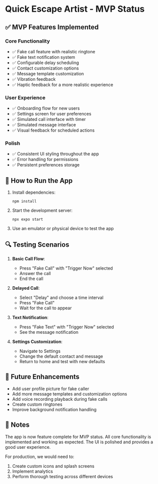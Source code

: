 # Quick Escape Artist - MVP Status

## ✅ MVP Features Implemented

### Core Functionality
- ✅ Fake call feature with realistic ringtone
- ✅ Fake text notification system
- ✅ Configurable delay scheduling
- ✅ Contact customization options
- ✅ Message template customization
- ✅ Vibration feedback
- ✅ Haptic feedback for a more realistic experience

### User Experience
- ✅ Onboarding flow for new users
- ✅ Settings screen for user preferences
- ✅ Simulated call interface with timer
- ✅ Simulated message interface
- ✅ Visual feedback for scheduled actions

### Polish
- ✅ Consistent UI styling throughout the app
- ✅ Error handling for permissions
- ✅ Persistent preferences storage

## 🚀 How to Run the App

1. Install dependencies:
   ```
   npm install
   ```

2. Start the development server:
   ```
   npx expo start
   ```

3. Use an emulator or physical device to test the app

## 🔍 Testing Scenarios

1. **Basic Call Flow**: 
   - Press "Fake Call" with "Trigger Now" selected
   - Answer the call
   - End the call

2. **Delayed Call**:
   - Select "Delay" and choose a time interval
   - Press "Fake Call"
   - Wait for the call to appear

3. **Text Notification**:
   - Press "Fake Text" with "Trigger Now" selected
   - See the message notification

4. **Settings Customization**:
   - Navigate to Settings
   - Change the default contact and message
   - Return to home and test with new defaults

## 🚧 Future Enhancements

- Add user profile picture for fake caller
- Add more message templates and customization options
- Add voice recording playback during fake calls
- Create custom ringtones
- Improve background notification handling

## 📝 Notes

The app is now feature complete for MVP status. All core functionality is implemented and working as expected. The UI is polished and provides a good user experience.

For production, we would need to:
1. Create custom icons and splash screens
2. Implement analytics
3. Perform thorough testing across different devices
